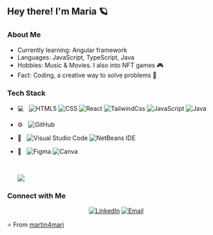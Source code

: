 <h2> Hey there! I'm Maria 🪐 </h2> 

<h3> About Me </h3>

- Currently learning: Angular framework  <br/>
- Languages: JavaScript, TypeScript, Java  <br/>
- Hobbies: Music & Movies. I also into NFT games 🎮 <br/>
- Fact: Coding, a creative way to solve problems 🎈

<h3> Tech Stack </h3>

- 💻 &nbsp;
  ![HTML5](https://img.shields.io/badge/-HTML5-333333?style=flat&logo=HTML5)
  ![CSS](https://img.shields.io/badge/-CSS-333333?style=flat&logo=CSS3&logoColor=1572B6)
  ![React](https://img.shields.io/badge/-React-333333?style=flat&logo=react)
  ![TailwindCss](https://img.shields.io/badge/-TailwindCss-333333?style=flat&logo=tailwindcss&logoColor=#7739EF)
  ![JavaScript](https://img.shields.io/badge/-JavaScript-333333?style=flat&logo=javascript)
  ![Java](https://img.shields.io/badge/-Java-333333?style=flat&logo=Java&logoColor=007396)
- ⚙️ &nbsp;
  ![GitHub](https://img.shields.io/badge/-GitHub-333333?style=flat&logo=github)
- 🔧 &nbsp;
  ![Visual Studio Code](https://img.shields.io/badge/-Visual%20Studio%20Code-333333?style=flat&logo=visual-studio-code&logoColor=007ACC)
  ![NetBeans IDE](https://img.shields.io/badge/NetBeansIDE-3e4144.svg?style=flat&logo=apache-netbeans-ide&logoColor=FFF)

- 🎨 &nbsp;
  ![Figma](https://img.shields.io/badge/-Figma-333333?style=flat&logo=figma&logoColor=#87CEEB) 
  ![Canva](https://img.shields.io/badge/-Canva-333333?style=flat&logo=canva&logoColor=696EFF)
  
  <br>

  ![](https://github-readme-stats.vercel.app/api/top-langs/?username=martin4mari&theme=blue-green)
  
<h3> Connect with Me </h3>

<p align="center">
<a href="https://www.linkedin.com/in/mar%C3%ADa-mart%C3%ADn-7448ab22b/"><img alt="LinkedIn" src="https://img.shields.io/badge/LinkedIn-Maria%20Martin%20-blue?style=flat-square&logo=linkedin"></a>
<a href="mailto:martinmariaaa@gmail.com"><img alt="Email" src="https://img.shields.io/badge/Email-martinmariaaa@gmail.com-blue?style=flat-square&logo=gmail"></a>
</p>

⭐️ From [martin4mari](https://martin4mari.github.io/)
